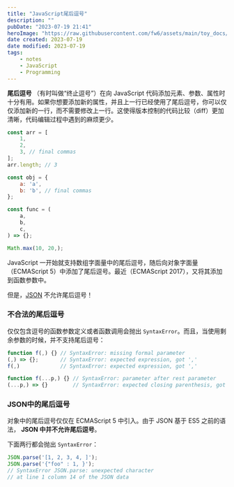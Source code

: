 ```yaml
---
title: "JavaScript尾后逗号"
description: ""
pubDate: "2023-07-19 21:41"
heroImage: "https://raw.githubusercontent.com/fw6/assets/main/toy_docs/20230719214259.png"
date created: 2023-07-19
date modified: 2023-07-19
tags: 
    - notes
    - JavaScript
    - Programming
---
```


**尾后逗号** （有时叫做“终止逗号”）在向 JavaScript 代码添加元素、参数、属性时十分有用。如果你想要添加新的属性，并且上一行已经使用了尾后逗号，你可以仅仅添加新的一行，而不需要修改上一行。这使得版本控制的代码比较（diff）更加清晰，代码编辑过程中遇到的麻烦更少。

```js
const arr = [
    1,
    2,
    3, // final commas
];
arr.length; // 3

const obj = {
    a: 'a',
    b: 'b', // final commas
};

const func = (
    a,
    b,
    c,
) => {};

Math.max(10, 20,);
```

JavaScript 一开始就支持数组字面量中的尾后逗号，随后向对象字面量（ECMAScript 5）中添加了尾后逗号。最近（ECMAScript 2017），又将其添加到函数参数中。

但是，[JSON](https://developer.mozilla.org/zh-CN/docs/Glossary/JSON) 不允许尾后逗号！

### 不合法的尾后逗号

仅仅包含逗号的函数参数定义或者函数调用会抛出 `SyntaxError`。而且，当使用剩余参数的时候，并不支持尾后逗号：
```js
function f(,) {} // SyntaxError: missing formal parameter
(,) => {};       // SyntaxError: expected expression, got ','
f(,)             // SyntaxError: expected expression, got ','

function f(...p,) {} // SyntaxError: parameter after rest parameter
(...p,) => {}        // SyntaxError: expected closing parenthesis, got ','
```

### JSON中的尾后逗号

对象中的尾后逗号仅仅在 ECMAScript 5 中引入。由于 JSON 基于 ES5 之前的语法， **JSON 中并不允许尾后逗号**。

下面两行都会抛出 `SyntaxError`：
```js
JSON.parse('[1, 2, 3, 4, ]');
JSON.parse('{"foo" : 1, }');
// SyntaxError JSON.parse: unexpected character
// at line 1 column 14 of the JSON data
```
